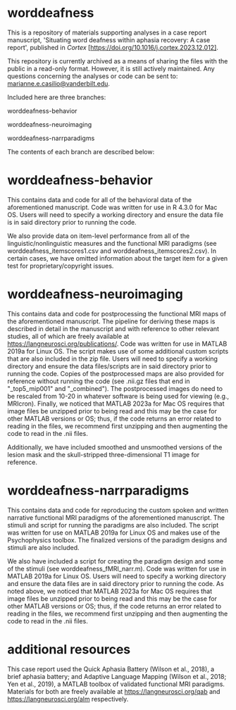 # worddeafness
This is a repository of materials supporting analyses in a case report manuscript, 'Situating word deafness within aphasia recovery: A case report', published in _Cortex_ [https://doi.org/10.1016/j.cortex.2023.12.012].

This repository is currently archived as a means of sharing the files with the public in a read-only format. However, it is still actively maintained. Any questions concerning the analyses or code can be sent to: marianne.e.casilio@vanderbilt.edu.

Included here are three branches:

worddeafness-behavior
   
worddeafness-neuroimaging
   
worddeafness-narrparadigms

The contents of each branch are described below:

# worddeafness-behavior
This contains data and code for all of the behavioral data of the aforementioned manuscript. Code was written for use in R 4.3.0 for Mac OS. Users will need to specify a working directory and ensure the data file is in said directory prior to running the code.

We also provide data on item-level performance from all of the linguistic/nonlinguistic measures and the functional MRI paradigms (see worddeafness_itemscores1.csv and worddeafness_itemscores2.csv). In certain cases, we have omitted information about the target item for a given test for proprietary/copyright issues. 

# worddeafness-neuroimaging
This contains data and code for postprocessing the functional MRI maps of the aforementioned manuscript.  The pipeline for deriving these maps is described in detail in the manuscript and with reference to other relevant studies, all of which are freely available at https://langneurosci.org/publications/. Code was written for use in MATLAB 2019a for Linux OS. The script makes use of some additional custom scripts that are also included in the zip file. Users will need to specify a working directory and ensure the data files/scripts are in said directory prior to running the code. Copies of the postprocessed maps are also provided for reference without running the code (see .nii.gz files that end in "_top5_mip001" and "_combined"). The postprocessed images do need to be rescaled from 10-20 in whatever software is being used for viewing (e.g., MRIcron). Finally, we noticed that MATLAB 2023a for Mac OS requires that image files be unzipped prior to being read and this may be the case for other MATLAB versions or OS; thus, if the code returns an error related to reading in the files, we recommend first unzipping and then augmenting the code to read in the .nii files.

Additionally, we have included smoothed and unsmoothed versions of the lesion mask and the skull-stripped three-dimensional T1 image for reference.

# worddeafness-narrparadigms
This contains data and code for reproducing the custom spoken and written narrative functional MRI paradigms of the aforementioned manuscript. The stimuli and script for running the paradigms are also included. The script was written for use on MATLAB 2019a for Linux OS and makes use of the Psychophysics toolbox. The finalized versions of the paradigm designs and stimuli are also included.

We also have included a script for creating the paradigm design and some of the stimuli (see worddeafness_fMRI_narr.m). Code was written for use in MATLAB 2019a for Linux OS. Users will need to specify a working directory and ensure the data files are in said directory prior to running the code. As noted above, we noticed that MATLAB 2023a for Mac OS requires that image files be unzipped prior to being read and this may be the case for other MATLAB versions or OS; thus, if the code returns an error related to reading in the files, we recommend first unzipping and then augmenting the code to read in the .nii files.

# additional resources
This case report used the Quick Aphasia Battery (Wilson et al., 2018), a brief aphasia battery; and Adaptive Language Mapping (Wilson et al., 2018; Yen et al., 2019), a MATLAB toolbox of validated functional MRI paradigms. Materials for both are freely available at https://langneurosci.org/qab and https://langneurosci.org/alm respectively.
